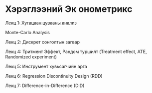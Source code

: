 # Хэрэглээний Эк онометрикс

[Лекц 1: Хугацаан цувааны анализ](http://rpubs.com/Hasha/ts-applications)

Monte-Carlo Analysis

Лекц 2: Дискрет сонголтын загвар

Лекц 4: Тритмент Эффект, Рандом туршилт (Treatment effect, ATE, Randomized experiment)

Лекц 5: Инструмент хувьсагчийн арга

Лекц 6: Regression Discontinuity Design (RDD)

Лекц 7: Difference-in-Difference (DID)


